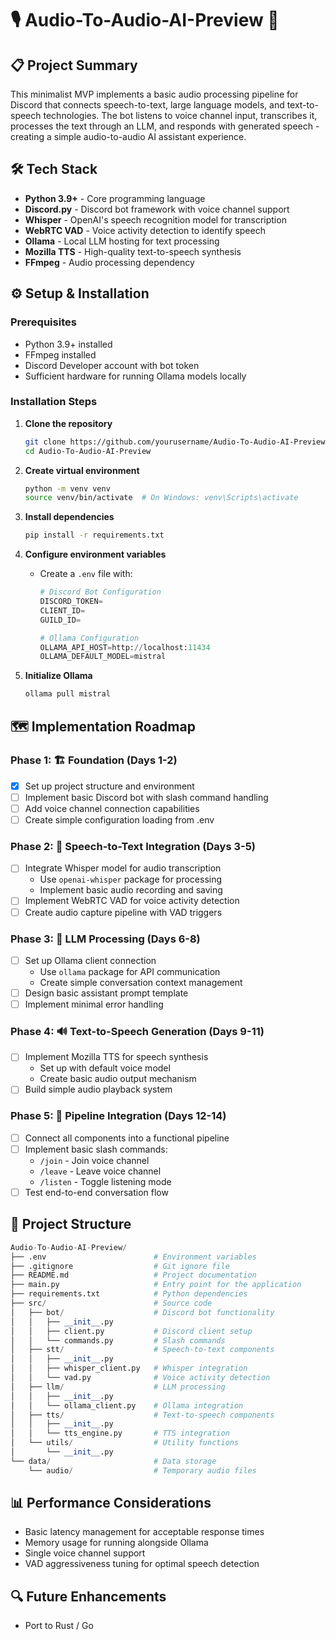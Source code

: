 # 🎙️ Audio-To-Audio-AI-Preview 🤖

## 📋 Project Summary

This minimalist MVP implements a basic audio processing pipeline for Discord that connects speech-to-text, large language models, and text-to-speech technologies. The bot listens to voice channel input, transcribes it, processes the text through an LLM, and responds with generated speech - creating a simple audio-to-audio AI assistant experience.

## 🛠️ Tech Stack

-   **Python 3.9+** - Core programming language
-   **Discord.py** - Discord bot framework with voice channel support
-   **Whisper** - OpenAI's speech recognition model for transcription
-   **WebRTC VAD** - Voice activity detection to identify speech
-   **Ollama** - Local LLM hosting for text processing
-   **Mozilla TTS** - High-quality text-to-speech synthesis
-   **FFmpeg** - Audio processing dependency

## ⚙️ Setup & Installation

### Prerequisites

-   Python 3.9+ installed
-   FFmpeg installed
-   Discord Developer account with bot token
-   Sufficient hardware for running Ollama models locally

### Installation Steps

1. **Clone the repository**

    ```bash
    git clone https://github.com/yourusername/Audio-To-Audio-AI-Preview.git
    cd Audio-To-Audio-AI-Preview
    ```

2. **Create virtual environment**

    ```bash
    python -m venv venv
    source venv/bin/activate  # On Windows: venv\Scripts\activate
    ```

3. **Install dependencies**

    ```bash
    pip install -r requirements.txt
    ```

4. **Configure environment variables**

    - Create a `.env` file with:

        ```py
        # Discord Bot Configuration
        DISCORD_TOKEN=
        CLIENT_ID=
        GUILD_ID=

        # Ollama Configuration
        OLLAMA_API_HOST=http://localhost:11434
        OLLAMA_DEFAULT_MODEL=mistral
        ```

5. **Initialize Ollama**

    ```bash
    ollama pull mistral
    ```

## 🗺️ Implementation Roadmap

### Phase 1: 🏗️ Foundation (Days 1-2)

-   [x] Set up project structure and environment
-   [ ] Implement basic Discord bot with slash command handling
-   [ ] Add voice channel connection capabilities
-   [ ] Create simple configuration loading from .env

### Phase 2: 🎤 Speech-to-Text Integration (Days 3-5)

-   [ ] Integrate Whisper model for audio transcription
    -   Use `openai-whisper` package for processing
    -   Implement basic audio recording and saving
-   [ ] Implement WebRTC VAD for voice activity detection
-   [ ] Create audio capture pipeline with VAD triggers

### Phase 3: 🧠 LLM Processing (Days 6-8)

-   [ ] Set up Ollama client connection
    -   Use `ollama` package for API communication
    -   Create simple conversation context management
-   [ ] Design basic assistant prompt template
-   [ ] Implement minimal error handling

### Phase 4: 🔊 Text-to-Speech Generation (Days 9-11)

-   [ ] Implement Mozilla TTS for speech synthesis
    -   Set up with default voice model
    -   Create basic audio output mechanism
-   [ ] Build simple audio playback system

### Phase 5: 🔄 Pipeline Integration (Days 12-14)

-   [ ] Connect all components into a functional pipeline
-   [ ] Implement basic slash commands:
    -   `/join` - Join voice channel
    -   `/leave` - Leave voice channel
    -   `/listen` - Toggle listening mode
-   [ ] Test end-to-end conversation flow

## 📁 Project Structure

```py
Audio-To-Audio-AI-Preview/
├── .env                        # Environment variables
├── .gitignore                  # Git ignore file
├── README.md                   # Project documentation
├── main.py                     # Entry point for the application
├── requirements.txt            # Python dependencies
├── src/                        # Source code
│   ├── bot/                    # Discord bot functionality
│   │   ├── __init__.py
│   │   ├── client.py           # Discord client setup
│   │   └── commands.py         # Slash commands
│   ├── stt/                    # Speech-to-text components
│   │   ├── __init__.py
│   │   ├── whisper_client.py   # Whisper integration
│   │   └── vad.py              # Voice activity detection
│   ├── llm/                    # LLM processing
│   │   ├── __init__.py
│   │   └── ollama_client.py    # Ollama integration
│   ├── tts/                    # Text-to-speech components
│   │   ├── __init__.py
│   │   └── tts_engine.py       # TTS integration
│   └── utils/                  # Utility functions
│       └── __init__.py
└── data/                       # Data storage
    └── audio/                  # Temporary audio files
```

## 📊 Performance Considerations

-   Basic latency management for acceptable response times
-   Memory usage for running alongside Ollama
-   Single voice channel support
-   VAD aggressiveness tuning for optimal speech detection

## 🔍 Future Enhancements

-   Port to Rust / Go

